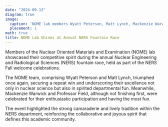 ```yaml
---
date: "2024-09-13"
diagram: true
image:
  caption: 'NOME lab members Wyatt Peterson, Matt Lynch, Mackenzie Warwick, and Prof. Field participate in the NERS fountain race, celebrating a blend of scientific achievement and departmental camaraderie.'
  placement: 1
math: true
title: NOME Lab Shines at Annual NERS Fountain Race
---
```


Members of the Nuclear Oriented Materials and Examination (NOME) lab showcased their competitive spirit during the annual Nuclear Engineering and Radiological Sciences (NERS) fountain race, held as part of the NERS Fall welcome celebrations.

The NOME team, comprising Wyatt Peterson and Matt Lynch, triumphed once again, securing a repeat win and underscoring their excellence not only in nuclear science but also in spirited departmental fun. Meanwhile, Mackenzie Warwick and Professor Field, although not finishing first, were celebrated for their enthusiastic participation and having the most fun.

The event highlighted the strong camaraderie and lively tradition within the NERS department, reinforcing the collaborative and joyous spirit that defines this academic community.